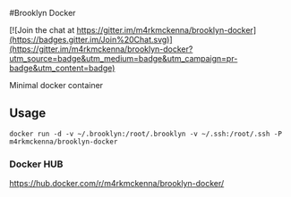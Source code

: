 #Brooklyn Docker

[![Join the chat at https://gitter.im/m4rkmckenna/brooklyn-docker](https://badges.gitter.im/Join%20Chat.svg)](https://gitter.im/m4rkmckenna/brooklyn-docker?utm_source=badge&utm_medium=badge&utm_campaign=pr-badge&utm_content=badge)

Minimal docker container

## Usage
```
docker run -d -v ~/.brooklyn:/root/.brooklyn -v ~/.ssh:/root/.ssh -P m4rkmckenna/brooklyn-docker
```

### Docker HUB
https://hub.docker.com/r/m4rkmckenna/brooklyn-docker/
